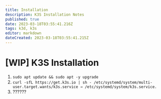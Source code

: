 ```yaml
---
title: Installation
description: K3S Installation Notes
published: true
date: 2023-03-18T03:55:41.216Z
tags: k3d, k3s
editor: markdown
dateCreated: 2023-03-18T03:55:41.215Z
---
```


# [WIP] K3S Installation

1. ``` sudo apt update && sudo apt -y upgrade ```
1. ``` curl -sfL https://get.k3s.io | sh - /etc/systemd/system/multi-user.target.wants/k3s.service → /etc/systemd/system/k3s.service. ```
1. ??????

